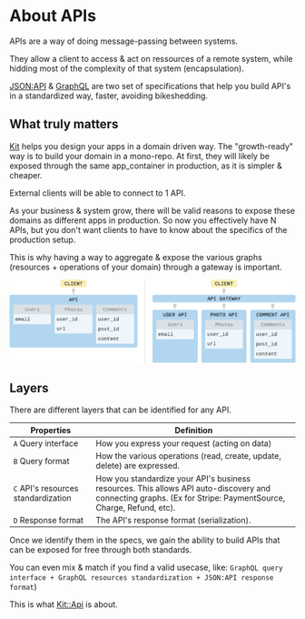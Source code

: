 [Kit::Api]: https://github.com/rubykit/kit/tree/master/libraries/kit-api
[JSON:API]: https://jsonapi.org
[GraphQL]: https://graphql.org/
[Kit]: https://github.com/rubykit/kit

# About APIs

APIs are a way of doing message-passing between systems.

They allow a client to access & act on ressources of a remote system, while hidding most of the complexity of that system (encapsulation).

[JSON:API] & [GraphQL] are two set of specifications that help you build API's in a standardized way, faster, avoiding bikeshedding.

## What truly matters

[Kit] helps you design your apps in a domain driven way. The "growth-ready" way is to build your domain in a mono-repo. At first, they will likely be exposed through the same app_container in production, as it is simpler & cheaper.

External clients will be able to connect to 1 API.

As your business & system grow, there will be valid reasons to expose these domains as different apps in production. So now you effectively have N APIs,
but you don't want clients to have to know about the specifics of the production setup.

This is why having a way to aggregate & expose the various graphs (resources + operations of your domain) through a gateway is important.

![API Gateway](assets/images/api_gateway.png)

## Layers

There are different layers that can be identified for any API.

| Properties | Definition |
| -------- | -------- |
| `A` Query interface | How you express your request (acting on data) |
| `B` Query format | How the various operations (read, create, update, delete) are expressed. |
| `C` API's resources standardization | How you standardize your API's business resources. This allows API auto-discovery and connecting graphs. (Ex for Stripe: PaymentSource, Charge, Refund, etc). |
| `D` Response format | The API's response format (serialization). |

Once we identify them in the specs, we gain the ability to build APIs that can be exposed for free through both standards.

You can even mix & match if you find a valid usecase, like: `GraphQL query interface + GraphQL resources standardization + JSON:API response format`)

This is what [Kit::Api] is about.
